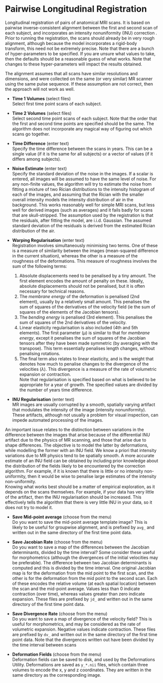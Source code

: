 # Pairwise Longitudinal Registration  
Longitudinal registration of pairs of anatomical MRI scans.  It is based on pairwise inverse-consistent alignment between the first and second scan of each subject, and incorporates an intensity nonuniformity (INU) correction .  Prior to running the registration, the scans should already be in very rough alignment, although because the model incorporates a rigid-body transform, this need not be extremely precise.  Note that there are a bunch of hyper-parameters to be specified.  If you are unsure what values to take, then the defaults should be a reasonable guess of what works.  Note that changes to these hyper-parameters will impact the results obtained.   

The alignment assumes that all scans have similar resolutions and dimensions, and were collected on the same (or very similar) MR scanner using the same pulse sequence.  If these assumption are not correct, then the approach will not work as well.   

* **Time 1 Volumes** (select files)  
Select first time point scans of each subject.   

* **Time 2 Volumes** (select files)  
Select second time point scans of each subject. Note that the order that the first and second time points are specified should be the same.  The algorithm does not incorporate any magical way of figuring out which scans go together.   

* **Time Difference** (enter text)  
Specify the time difference between the scans in years.  This can be a single value (if it is the same for all subjects) or a vector of values (if it differs among subjects).   

* **Noise Estimate** (enter text)  
Specify the standard deviation of the noise in the images.  If a scalar is entered, all images will be assumed to have the same level of noise.  For any non-finite values, the algorithm will try to estimate the noise from fitting a mixture of two Rician distributions to the intensity histogram of each of the images, and assuming that the Rician with the smaller overall intensity models the intensity distribution of air in the background. This works reasonably well for simple MRI scans, but less well for derived images (such as averages) and it fails badly for scans that are skull-stripped.  The assumption used by the registration is that the residuals, after fitting the model, are i.i.d. Gaussian. The assumed standard deviation of the residuals is derived from the estimated Rician distribution of the air.   

* **Warping Regularisation** (enter text)  
Registration involves simultaneously minimising two terms.  One of these is a measure of similarity between the images (mean-squared difference in the current situation), whereas the other is a measure of the roughness of the deformations.  This measure of roughness involves the sum of the following terms:   
    1. Absolute displacements need to be penalised by a tiny amount.  The first element encodes the amount of penalty on these.  Ideally, absolute displacements should not be penalised, but it is often necessary for technical reasons.   
    2. The *membrane energy* of the deformation is penalised (2nd element), usually by a relatively small amount. This penalises the sum of squares of the derivatives of the velocity field (ie the sum of squares of the elements of the Jacobian tensors).   
    3. The *bending energy* is penalised (3rd element). This penalises the sum of squares of the 2nd derivatives of the velocity.   
    4. Linear elasticity regularisation is also included (4th and 5th elements).  The first parameter ($\mu$) is similar to that for *membrane energy*, except it penalises the sum of squares of the Jacobian tensors after they have been made symmetric (by averaging with the transpose).  This term essentially penalises length changes, without penalising rotations.   
    5. The final term also relates to linear elasticity, and is the weight that denotes how much to penalise changes to the divergence of the velocities ($\lambda$).  This divergence is a measure of the rate of volumetric expansion or contraction.   
Note that regularisation is specified based on what is believed to be appropriate for a year of growth.  The specified values are divided by the number of years time difference.   

* **INU Regularisation** (enter text)  
MR images are usually corrupted by a smooth, spatially varying artifact that modulates the intensity of the image (intensity nonuniformity). These artifacts, although not usually a problem for visual inspection, can impede automated processing of the images.   

An important issue relates to the distinction between variations in the difference between the images that arise because of the differential INU artifact due to the physics of MR scanning, and those that arise due to shape differences.  The objective is to model the latter by deformations, while modelling the former with an INU field. We know a priori that intensity variations due to MR physics tend to be spatially smooth. A more accurate estimate of an INU field can be obtained by including prior knowledge about the distribution of the fields likely to be encountered by the correction algorithm. For example, if it is known that there is little or no intensity non-uniformity, then it would be wise to penalise large estimates of the intensity non-uniformity.   
Knowing what works best should be a matter of empirical exploration, as it depends on the scans themselves.  For example, if your data has very little of the artifact, then the INU regularisation should be increased.  This effectively tells the algorithm that there is very little INU in your data, so it does not try to model it.   

* **Save Mid-point average** (choose from the menu)  
Do you want to save the mid-point average template image? This is likely to be useful for groupwise alignment, and is prefixed by ``avg_`` and written out in the same directory of the first time point data.   

* **Save Jacobian Rate** (choose from the menu)  
Do you want to save a map of the differences between the Jacobian determinants, divided by the time interval?  Some consider these useful for morphometrics (although the divergences of the initial velocities may be preferable). The difference between two Jacobian determinants is computed and this is divided by the time interval. One original Jacobian map is for the deformation from the mid point to the first scan, and the other is for the deformation from the mid point to the second scan.  Each of these encodes the relative volume (at each spatial location) between the scan and the mid-point average. Values less than 0 indicate contraction (over time), whereas values greater than zero indicate expansion.  These files are prefixed by ``jd_`` and written out in the same directory of the first time point data.   

* **Save Divergence Rate** (choose from the menu)  
Do you want to save a map of divergence of the velocity field?  This is useful for morphometrics, and may be considered as the rate of volumetric expansion.  Negative values indicate contraction. These files are prefixed by ``dv_`` and written out in the same directory of the first time point data. Note that the divergences written out have been divided by the time interval between scans   

* **Deformation Fields** (choose from the menu)  
Deformation fields can be saved to disk, and used by the Deformations Utility. Deformations are saved as ``y_*.nii`` files, which contain three volumes to encode the x, y and z coordinates.  They are written in the same directory as the corresponding image.   
